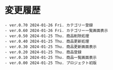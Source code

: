 # 変更履歴

	- ver.0.70 2024-01-26 Fri. カテゴリー登録
	- ver.0.60 2024-01-26 Fri. カテゴリー一覧画面表示
	- ver.0.50 2024-01-25 Thu. 商品削除処理
	- ver.0.40 2024-01-25 Thu. 商品更新処理
	- ver.0.30 2024-01-25 Thu. 商品更新画面表示
	- ver.0.20 2024-01-25 Thu. 商品登録
	- ver.0.10 2024-01-25 Thu. 商品一覧画面表示
	- ver.0.00 2024-01-25 Thu. プロジェクト初版
